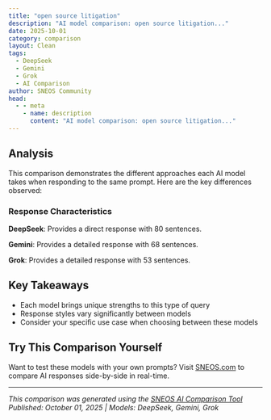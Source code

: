 ```yaml
---
title: "open source litigation"
description: "AI model comparison: open source litigation..."
date: 2025-10-01
category: comparison
layout: Clean
tags:
  - DeepSeek
  - Gemini
  - Grok
  - AI Comparison
author: SNEOS Community
head:
  - - meta
    - name: description
      content: "AI model comparison: open source litigation..."
---
```


<ChatComparison
  title="open source litigation"
  prompt="open source litigation"
  :responses='{"DeepSeek": "Of course. \u0022Open source litigation\u0022 refers to legal disputes involving open source software (OSS). These cases have become increasingly common and significant as OSS has become foundational to modern software development.\n\nThis guide will break down the topic into key areas: the common triggers for litigation, the primary legal claims, notable cases, and key takeaways.\n\n### Common Triggers for Open Source Litigation\n\nLitigation typically arises when one party believes another has violated the terms of an open source license or related intellectual property rights.\n\n1. **License Non-Compliance (The Biggest Cause):** A company uses OSS but fails to adhere to the conditions of its license. This is often the core issue.\n * **Failure to Provide Source Code:** For copyleft licenses like the GPL, a company distributes software containing GPL-licensed code but does not make the corresponding source code available to recipients.\n * **Failure to Attribute:** Not including required copyright notices, attribution, or the license text in the distributed software.\n * **License Incompatibility:** Combining OSS components with conflicting license terms, making it legally impossible to distribute the resulting product.\n\n2. **Copyright Infringement:** When OSS is used without any license or in violation of its license, the use constitutes copyright infringement. The copyright holder (often the original developer or a foundation) can sue for damages.\n\n3. **Patent Infringement:** Some open source projects contain patented technology. Licenses like the Apache 2.0 include an express patent grant from contributors. Litigation can occur if:\n * A company uses OSS that infringes on a third-party\u0027s patent (unrelated to the project).\n * A contributor who granted a patent license later sues users for patent infringement (a scenario modern licenses try to prevent).\n * \u0022Patent trolls\u0022 (Non-Practicing Entities) target users of popular OSS, knowing its widespread use.\n\n4. **Trademark Infringement:** Using the name or logo of an open source project (e.g., \u0022Apache,\u0022 \u0022Kubernetes\u0022) in a way that suggests endorsement or affiliation without permission.\n\n### Primary Legal Theories and Claims\n\nThe lawsuits themselves are typically framed around standard intellectual property claims.\n\n* **Breach of Contract:** The plaintiff argues that the use of the software is a contract, and the defendant\u0027s failure to comply with the license terms (e.g., not providing source code) is a breach of that contract.\n* **Copyright Infringement:** This is a stronger claim in many jurisdictions. The argument is that without complying with the license, the defendant has no right to use the software, and thus their use is an unlicensed, infringing copy.\n* **Patent Infringement:** As described above, related to unauthorized use of patented technology.\n* **Trademark Infringement:** Unauthorized use of project names or logos.\n\n### Notable Cases in Open Source Litigation\n\nSeveral landmark cases have shaped the legal landscape for OSS.\n\n1. **Jacobsen v. Katzer (2008) - U.S. Federal Circuit Court of Appeals**\n * **Issue:** Whether violating the \u0022artistic license\u0022 (a copyleft license) was merely a breach of contract or also copyright infringement.\n * **Significance:** The court ruled that license conditions are enforceable copyright claims, not just contract terms. This was a huge victory for the open source community because it made injunctions and statutory damages available as remedies, making litigation much more powerful.\n\n2. **SCO Group v. IBM (2003-2021)**\n * **Issue:** SCO claimed that IBM had contributed SCO\u0027s proprietary UNIX code to the Linux kernel, violating their contract and copyright.\n * **Significance:** This was a long, costly, and highly publicized case that created significant FUD (Fear, Uncertainty, and Doubt) about Linux. Ultimately, SCO largely lost, and the case demonstrated the resilience of the open source development model against aggressive litigation.\n\n3. **Artifex Software v. Hancom (2017) - U.S. District Court**\n * **Issue:** Hancom used the Ghostscript software (licensed under the GPL) in its word processor but did not comply with the GPL\u0027s terms.\n * **Significance:** The court denied Hancom\u0027s motion to dismiss, firmly stating that the GPL is an enforceable contract and that using the software without following its terms constituted both a breach of contract and copyright infringement. The case settled, with Hancom agreeing to comply.\n\n4. **The Versata Litigation (2013-2015)**\n * **Issue:** Versata sued Ameriprise for using its proprietary software in a way that violated Versata\u0027s license. Ameriprise argued that Versata\u0027s software used the GPL-licensed XimpleWare, which meant Versata\u0027s own license was invalid due to GPL compliance failure.\n * **Significance:** This case highlighted the \u0022viral\u0022 nature of the GPL and the risks of license incompatibility. It showed how open source compliance could be used as a defense in unrelated commercial litigation.\n\n### Key Takeaways and Trends\n\n* **Compliance is Crucial:** The primary lesson is that open source license compliance is not optional. Companies must have robust Open Source Program Offices (OSPOs) and compliance processes to avoid costly litigation.\n* **Enforcement is Real:** While many enforcement actions start with a letter from the Software Freedom Law Center (SFLC) or a project like the GPL Compliance Project for Linux, they are fully prepared to litigate, as the cases above show.\n* **The GPL is Enforceable:** Courts in the U.S. and Europe have consistently upheld the GPL and other copyleft licenses as legally binding.\n* **Rise of \u0022Trolls\u0022 and Aggressive Enforcers:** There has been an emergence of entities like the **Software Freedom Conservancy** (which pursues compliance for the community\u0027s benefit) and, more controversially, **Patrick McHardy** (a former kernel developer who aggressively pursued GPL compliance for financial gain), highlighting different enforcement models.\n* **Shift to Permissive Licenses:** Partly due to the litigation risks associated with copyleft, many companies now prefer permissive licenses (Apache 2.0, MIT, BSD) which have fewer conditions and lower compliance complexity.\n\n### How to Mitigate Risk\n\n1. **Implement an OSPO:** Establish a formal program to manage open source use.\n2. **Audit Your Code:** Use Software Composition Analysis (SCA) tools to create a Bill of Materials (SBOM) for all your software.\n3. **Establish Clear Policies:** Create policies for using, contributing to, and releasing open source software.\n4. **Train Your Developers:** Ensure engineers understand open source licenses and compliance obligations.\n5. **Seek Legal Counsel:** Work with attorneys who specialize in technology and open source licensing.\n\nIn summary, open source litigation is a mature and critical area of technology law. It underscores that while open source is \u0022free\u0022 in terms of cost, it is not free of legal obligations. Understanding and respecting open source licenses is essential for any organization that develops or distributes software.", "Gemini": "Open source litigation refers to legal disputes related to the use, distribution, and licensing of open source software. These disputes can arise from a variety of issues, including:\n\n**Common Areas of Open Source Litigation:**\n\n* **License Violations:** This is the most frequent type of open source litigation.\n * **Failure to Provide Source Code:** Open source licenses (like GPL, LGPL, AGPL) often require that if you distribute a modified version of the software, you must also provide the source code of those modifications. Failing to do so is a common violation.\n * **Improper Attribution:** Many licenses require that you properly attribute the original authors or copyright holders when using the software. Failure to provide this attribution is another common infringement.\n * **Incompatible Licensing:** Mixing open source code with proprietary code in a way that violates the open source license terms is another common problem. For example, using GPL-licensed code in a proprietary application without releasing the proprietary application under GPL terms.\n * **Distribution Beyond Scope:** Some licenses place restrictions on how the software can be distributed (e.g., only for non-commercial use). Distributing the software beyond the permitted scope is a violation.\n\n* **Copyright Infringement:** This is a more general type of lawsuit, but it can occur in the open source context. This typically happens when someone takes open source code and uses it in a way that exceeds the permissions granted by the license, or when the software was not properly licensed under an open-source license to begin with.\n\n* **Patent Infringement:** Open source software, like any software, can potentially infringe on patents. A patent infringement claim alleges that the open source software performs a function or implements a process that is covered by an existing patent. Defenses often include claims of invalidity of the patent.\n\n* **Trade Secret Misappropriation:** While less common in the true spirit of open source, disputes can arise where there are allegations that confidential business information has been revealed or used in a manner inconsistent with prior agreements.\n\n* **Breach of Contract:** Open source projects may be governed by contracts, such as contributor agreements or license agreements. Breaching the terms of these agreements can lead to litigation.\n\n* **Defamation/Libel:** Disputes can arise from statements made about the software, the project, or the developers involved.\n\n**Parties Involved in Open Source Litigation:**\n\n* **Plaintiffs:**\n * **Copyright Holders:** The original authors or companies that hold the copyright to the open source code.\n * **Open Source Foundations:** Organizations that manage and maintain open source projects (e.g., the Free Software Foundation, the Apache Software Foundation).\n * **Companies:** Companies that have contributed to the open source project and have a vested interest in enforcing its license.\n* **Defendants:**\n * **Companies:** Often companies that are using open source software in their products or services.\n * **Individuals:** Individual developers who are contributing to or using open source software.\n * **Organizations:** Other organizations, such as universities or non-profits, that are using open source software.\n\n**Key Legal Concepts:**\n\n* **Copyright Law:** Provides legal protection for original works of authorship, including software code. Copyright gives the copyright holder exclusive rights to copy, distribute, modify, and display the work.\n* **Open Source Licenses:** Legal agreements that grant users certain rights to use, modify, and distribute the software. These licenses define the terms and conditions under which the software can be used. Common examples include:\n * **GPL (GNU General Public License):** A \u0022copyleft\u0022 license that requires any derivative works to also be licensed under the GPL.\n * **LGPL (GNU Lesser General Public License):** A more permissive copyleft license that allows proprietary software to link to LGPL-licensed libraries without being required to release its own source code.\n * **MIT License:** A very permissive license that allows users to do almost anything with the software, as long as they include the original copyright notice and disclaimer.\n * **Apache License 2.0:** Another permissive license that allows users to use, modify, and distribute the software for any purpose, as long as they comply with the terms of the license.\n * **BSD License:** A family of permissive licenses that have similar terms to the MIT License.\n* **Copyleft:** A licensing scheme that requires derivative works to be licensed under the same terms as the original work. The GPL is an example of a copyleft license.\n* **Permissive Licenses:** Licenses that allow users to use, modify, and distribute the software with very few restrictions. The MIT License, Apache License, and BSD License are examples of permissive licenses.\n* **Attribution:** The act of giving credit to the original authors or copyright holders of the open source software. This is often a requirement of open source licenses.\n* **Derivative Work:** A work that is based on or derived from another work. Modifications to open source code typically create a derivative work.\n\n**Examples of Notable Cases:**\n\n* **Software Freedom Conservancy v. Vizio:** This case involved allegations that Vizio failed to provide source code for GPL-licensed software used in its smart TVs. The case settled, with Vizio agreeing to comply with the GPL license.\n* **Busybox Litigation:** A series of lawsuits brought by the Software Freedom Law Center on behalf of Busybox developers, alleging violations of the GPL license by various companies. These cases established the importance of GPL enforcement.\n* **Jacobsen v. Katzer:** Established that open source licenses are enforceable under copyright law.\n\n**Outcomes of Open Source Litigation:**\n\n* **Settlement:** Often, open source litigation is resolved through settlement agreements. These agreements may involve:\n * **Compliance with the License:** The defendant agrees to comply with the terms of the open source license.\n * **Release of Source Code:** The defendant agrees to release the source code of their modifications.\n * **Monetary Damages:** The defendant pays monetary damages to the plaintiff.\n* **Court Ruling:** If the case goes to trial, the court will issue a ruling that determines the rights and obligations of the parties.\n* **Injunctive Relief:** A court order that requires the defendant to stop infringing on the plaintiff\u0027s rights.\n\n**Preventing Open Source Litigation:**\n\n* **Understand the Licenses:** Thoroughly understand the terms and conditions of the open source licenses that you are using.\n* **Comply with the Licenses:** Make sure that you are complying with all of the requirements of the open source licenses.\n* **Maintain Records:** Keep records of all of the open source software that you are using, as well as the licenses that govern its use.\n* **Seek Legal Advice:** If you are unsure about your obligations under an open source license, seek legal advice from an attorney who specializes in open source law.\n* **Use Compliance Tools:** Utilize tools (like license scanners) that can assist with identifying licenses and potential conflicts.\n\n**Conclusion:**\n\nOpen source litigation is a complex area of law. It\u0027s crucial to understand the licenses involved and comply with their terms to avoid legal issues. A proactive approach to license compliance, combined with appropriate legal counsel when needed, is the best strategy for navigating the legal landscape of open source software.\n", "Grok": "Open source litigation refers to legal disputes and lawsuits related to open source software, often involving issues such as licensing compliance, copyright infringement, patent claims, or contract disputes. Open source software is typically distributed under licenses like the GNU General Public License (GPL), MIT License, Apache License, or others, which impose specific terms and conditions on how the software can be used, modified, and distributed. When these terms are violated or misinterpreted, litigation may arise.\n\n### Key Issues in Open Source Litigation\n1. **License Violations**: \n - Failure to comply with the terms of an open source license (e.g., not providing source code when required under the GPL).\n - Mixing proprietary code with open source code in a way that violates the license.\n\n2. **Copyright Infringement**:\n - Unauthorized use or distribution of open source software without adhering to the license terms can lead to claims of copyright infringement.\n\n3. **Patent Disputes**:\n - Some open source software may inadvertently infringe on existing patents, leading to lawsuits from patent holders (often referred to as \u0022patent trolls\u0022).\n\n4. **Contractual Disputes**:\n - Disagreements over the interpretation of open source licenses or related contracts between contributors, companies, or users.\n\n5. **Copyleft Enforcement**:\n - Copyleft licenses (like the GPL) require derivative works to also be distributed under the same license. Failure to do so can trigger lawsuits from original authors or organizations like the Free Software Foundation (FSF).\n\n### Notable Open Source Litigation Cases\n1. **SCO Group v. IBM (2003\u20132021)**:\n - SCO claimed that IBM had improperly contributed proprietary UNIX code to the Linux kernel, violating copyright. This case became a significant and controversial litigation in the open source community, though SCO\u0027s claims were largely dismissed over time.\n\n2. **Jacobsen v. Katzer (2008)**:\n - This U.S. case involved the Artistic License and clarified that open source licenses are enforceable as contracts. The court ruled that violating the terms of an open source license could result in legal remedies.\n\n3. **BusyBox Lawsuits (2007\u20132012)**:\n - Developers of BusyBox, a set of open source Unix utilities, filed lawsuits against companies like Verizon and Best Buy for distributing BusyBox in their products without complying with the GPL\u0027s requirement to provide source code. Many of these cases were settled.\n\n4. **Oracle v. Google (2010\u20132021)**:\n - While not strictly about open source in the traditional sense, this case involved Google\u0027s use of Java APIs (owned by Oracle) in Android. Oracle claimed copyright infringement, and the case raised questions about fair use and the boundaries of open source principles. The U.S. Supreme Court eventually ruled in favor of Google on fair use grounds.\n\n### Organizations Involved in Open Source Litigation\n- **Free Software Foundation (FSF)**: Actively enforces GPL compliance and has initiated or supported lawsuits to protect the principles of free software.\n- **Software Freedom Conservancy (SFC)**: A nonprofit that helps enforce open source licenses and has been involved in litigation on behalf of projects like BusyBox.\n- **Open Source Initiative (OSI)**: While not directly involved in litigation, OSI provides guidance on open source licensing and compliance.\n\n### Challenges in Open Source Litigation\n- **Jurisdictional Issues**: Open source software is often developed and used globally, making it difficult to determine which legal jurisdiction applies.\n- **Enforcement Costs**: Legal action can be expensive, and individual developers or small communities may lack the resources to pursue litigation.\n- **Ambiguity in Licenses**: Some open source licenses have terms that are open to interpretation, leading to disputes.\n- **Community Backlash**: Companies involved in litigation against open source projects may face reputational damage in the developer community.\n\n### Preventing Litigation\n- **License Compliance**: Companies and developers should thoroughly audit their codebases for open source components and ensure compliance with licensing terms.\n- **Clear Documentation**: Properly documenting the use of open source software and maintaining records of licenses can prevent misunderstandings.\n- **Education and Training**: Developers and organizations should be educated on open source licensing to avoid unintentional violations.\n- **Use of Tools**: Automated tools like FOSSology, Black Duck, or Snyk can help identify open source components and associated licenses in a codebase.\n\n### Recent Trends\n- **Increased Corporate Involvement**: As more companies adopt open source software, the potential for litigation has grown, but many disputes are now resolved through negotiation or settlements rather than court battles.\n- **Focus on Compliance**: Organizations are increasingly proactive in ensuring compliance to avoid legal risks.\n- **Rise of Open Source Audits**: Companies often conduct audits during mergers and acquisitions to assess open source liabilities.\n\nOpen source litigation remains a complex and evolving field, balancing the principles of free software with legal and commercial interests. If you\u0027re looking for specific cases, legal advice, or tools for compliance, let me know, and I can dive deeper into those aspects."}' 
  published-date="23:40"
/>

## Analysis

This comparison demonstrates the different approaches each AI model takes when responding to the same prompt. Here are the key differences observed:

### Response Characteristics

**DeepSeek**: Provides a direct response with 80 sentences. 

**Gemini**: Provides a detailed response with 68 sentences. 

**Grok**: Provides a detailed response with 53 sentences. 

## Key Takeaways

- Each model brings unique strengths to this type of query
- Response styles vary significantly between models
- Consider your specific use case when choosing between these models

## Try This Comparison Yourself

Want to test these models with your own prompts? Visit [SNEOS.com](https://sneos.com) to compare AI responses side-by-side in real-time.

---

*This comparison was generated using the [SNEOS AI Comparison Tool](https://sneos.com)*
*Published: October 01, 2025 | Models: DeepSeek, Gemini, Grok*
